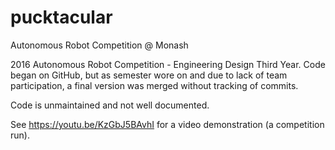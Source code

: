 # pucktacular
Autonomous Robot Competition @ Monash

2016 Autonomous Robot Competition - Engineering Design Third Year.
Code began on GitHub, but as semester wore on and due to lack of team participation,
a final version was merged without tracking of commits.

Code is unmaintained and not well documented.

See https://youtu.be/KzGbJ5BAvhI for a video demonstration (a competition run).
